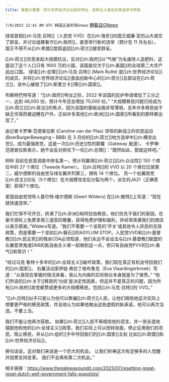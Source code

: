 ```yaml
---
title: 重置大重置：荷兰世界经济论坛政府垮台，民粹主义者在秋季选举中获胜
---
```

`7/9/2023 12:41 AM UTC 韩国正道农场Gnews` [轉載自GNews](https://gnews.org/articles/1446965)



 绿诺首相[[zh:马克·吕特]]（人民党 VVD）在[[zh:海牙]]向国王威廉·亚历山大递交了辞呈，并讨论组建看守[[zh:政府]]，直至举行新的选举（预计在 11 月左右）。 国王不得不从[[zh:希腊]]度假返回[[zh:荷兰]]接受辞呈。

  

 [[zh:荷兰]]农民发起大规模抗议，反对[[zh:政府]]以“气候”为名废除人造肥料，这震动了这个人口只有 1600 万的小国，该国是仅次于[[zh:美国]]的全球第二大农产品出口国。 绿诺[[zh:总理]][[zh:马克·吕特]] (Mark Rutte) 是[[zh:世界经济论坛]]的成员，并将[[zh:世界经济论坛]]食品创新中心的[[zh:荷兰]]总部设在[[zh:荷兰]]，该中心摧毁了[[zh:斯里兰卡]]等[[zh:国家]]。

  

 布赖特巴特写道：“[[zh:政府]]垮台之际，2022 年该国的庇护申请增加了三分之一，达到 46,000 份，预计今年还会增加 70,000 份。”  “大规模移民问题已经成为[[zh:荷兰]][[zh:政治]]的焦点，因为该国的基础设施非常薄弱，去年许多移民由于缺乏住宿而被迫睡在户外，正如许多其他[[zh:欧洲]][[zh:国家]]所看到的那样都出现了。”

  

由记者卡罗琳·范德普拉斯 (Caroline van der Plas) 领导的新成立的农民运动 (BoerBurgerBeweging – BBB) 在 3 月份的[[zh:荷兰]]地方选举中[[zh:横空出世]]，成为最强政党，这是一次[[zh:历史]]性的颠覆（Gateway 报道）。 卡罗琳·范德普拉斯表示，她不会反对担任下一任[[zh:总理]]：“既然如此，那就这样吧。”

  

 BBB 目前在民意调查中排名第一，预计将赢得[[zh:荷兰]][[zh:众议院]] 150 个席位中的 27 个席位（Tweede Kamer）。 [[zh:吕特]]的 VVD 以 20 个席位位居第二，威尔德斯的自由党与绿左翼并列第三，拥有 14 个席位。 另一个右翼政党[[zh:民主]]论坛（5个席位）在大规模攻击后分裂为两个，派生的JA21（正确答案）获得7个席位。

  

 爱国自由党领导人基尔特·维尔德斯 (Geert Wilders) 在[[zh:推特]]上写道：“现在就快速选举。”

  

我们忙得不可开交，挤满了[[zh:非洲]]和阿拉伯移民，他们优先于我们的家园，在豪华游轮上免费享用三道菜的晚餐，获得免费护理和福利，并经常突袭我们的商店以表示感谢。”Wilders写道。“我们不需要一个该死的'开关'或其他令人厌恶的无效政策，而是需要一个坚如[[zh:磐石]]的ASYLUM STOP。人民党VVD和[[zh:基督教]][[zh:民主党]]的残余CDA必须知道，他们永远不会设法与[[zh:基督教]]联盟的左翼爱哭鬼或D66的氮自由主义者一起做到这一点，但只有自由党PVV的[[zh:勇气]]和常识！”

  

“经过马克·鲁特十多年的[[zh:全球主义]]破坏政策，我们现在真正有机会夺回我们的[[zh:国家]]。 右翼活动家伊娃·弗拉丁格布鲁克（Eva Vlaardingerbroek）写道：“从我现在掌握的情况来看，我认为内阁的实际倒台本身就是为了做秀。”  “他们所说的[[zh:关于]]移民的‘分歧’是决定性因素，但这并不是真正的问题，因为所有[[zh:政府]]政党都赞成更多的大规模移民，包括[[zh:马克·吕特]]的 VVD。”

  

 “[[zh:吕特]]似乎只是认为他可以欺骗[[zh:荷兰]]人民，让他们相信他这次实际上想要更严格的移民政策，并且他认为如果他做出这些虚假的新承诺，他可以再次当选。不要上当。

  

 我们不能让他再次获胜。 如果[[zh:荷兰]]人民不再相信他的谎言，并一劳永逸地摆脱他和他的[[zh:全球主义]]政策，我们实际上可以扭转局面，停止征用我们的农民，阻止移民，并从[[zh:组织]]手中夺回我们的[[zh:国家]]主权 比如[[zh:欧盟]]和[[zh:世界经济论坛]]。

  

 换句话说，这对我们来说是一个巨大的机会。 让我们祈祷这次有足够多的人觉醒并投票支持变革。 我们不会再有第二次机会。”

  

相关链接：https://www.thegatewaypundit.com/2023/07/resetting-great-reset-dutch-wef-government-falls-populists/
